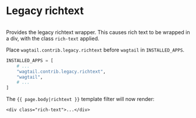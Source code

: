 # Legacy richtext

```{module} wagtail.contrib.legacy.richtext

```

Provides the legacy richtext wrapper. This causes rich text to be wrapped in a div, with the class `rich-text` applied.

Place `wagtail.contrib.legacy.richtext` before `wagtail` in `INSTALLED_APPS`.

```python
INSTALLED_APPS = [
    # ...
    "wagtail.contrib.legacy.richtext",
    "wagtail",
    # ...
]
```

The `{{ page.body|richtext }}` template filter will now render:

```html+django
<div class="rich-text">...</div>
```
